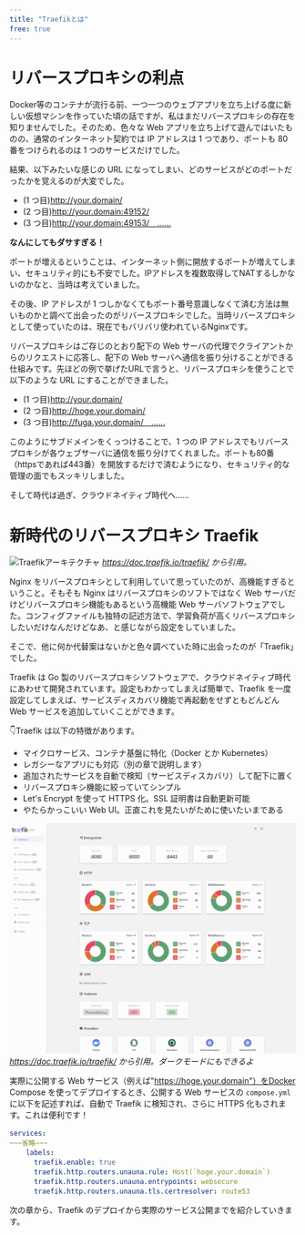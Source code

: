 ```yaml
---
title: "Traefikとは"
free: true
---
```


# リバースプロキシの利点

Docker等のコンテナが流行る前、一つ一つのウェブアプリを立ち上げる度に新しい仮想マシンを作っていた頃の話ですが、私はまだリバースプロキシの存在を知りませんでした。そのため、色々な Web アプリを立ち上げて遊んではいたものの、通常のインターネット契約では IP アドレスは 1 つであり、ポートも 80 番をつけられるのは 1 つのサービスだけでした。

結果、以下みたいな感じの URL になってしまい、どのサービスがどのポートだったかを覚えるのが大変でした。

- (1 つ目)http://your.domain/
- (2 つ目)http://your.domain:49152/
- (3 つ目)http://your.domain:49153/　……

**なんにしてもダサすぎる！**

ポートが増えるということは、インターネット側に開放するポートが増えてしまい、セキュリティ的にも不安でした。IPアドレスを複数取得してNATするしかないのかなと、当時は考えていました。

その後、IP アドレスが 1 つしかなくてもポート番号意識しなくて済む方法は無いものかと調べて出会ったのがリバースプロキシでした。当時リバースプロキシとして使っていたのは、現在でもバリバリ使われているNginxです。

リバースプロキシはご存じのとおり配下の Web サーバの代理でクライアントからのリクエストに応答し、配下の Web サーバへ通信を振り分けることができる仕組みです。先ほどの例で挙げたURLで言うと、リバースプロキシを使うことで以下のような URL にすることができました。

- (1 つ目)http://your.domain/
- (2 つ目)http://hoge.your.domain/
- (3 つ目)http://fuga.your.domain/　……

このようにサブドメインをくっつけることで、1 つの IP アドレスでもリバースプロキシが各ウェブサーバに通信を振り分けてくれました。ポートも80番（httpsであれば443番）を開放するだけで済むようになり、セキュリティ的な管理の面でもスッキリしました。

そして時代は過ぎ、クラウドネイティブ時代へ……

# 新時代のリバースプロキシ Traefik

![Traefikアーキテクチャ](https://doc.traefik.io/traefik/assets/img/traefik-architecture.png)
*https://doc.traefik.io/traefik/ から引用。*

Nginx をリバースプロキシとして利用していて思っていたのが、高機能すぎるということ。そもそも Nginx はリバースプロキシのソフトではなく Web サーバだけどリバースプロキシ機能もあるという高機能 Web サーバソフトウェアでした。コンフィグファイルも独特の記述方法で、学習負荷が高くリバースプロキシしたいだけなんだけどなあ、と感じながら設定をしていました。

そこで、他に何か代替案はないかと色々調べていた時に出会ったのが「Traefik」でした。

Traefik は Go 製のリバースプロキシソフトウェアで、クラウドネイティブ時代にあわせて開発されています。設定もわかってしまえば簡単で、Traefik を一度設定してしまえば、サービスディスカバリ機能で再起動をせずともどんどん Web サービスを追加していくことができます。

👇Traefik は以下の特徴があります。

- マイクロサービス、コンテナ基盤に特化（Docker とか Kubernetes）
- レガシーなアプリにも対応（別の章で説明します）
- 追加されたサービスを自動で検知（サービスディスカバリ）して配下に置く
- リバースプロキシ機能に絞っていてシンプル
- Let's Encrypt を使って HTTPS 化。SSL 証明書は自動更新可能
- やたらかっこいい Web UI。正直これを見たいがために使いたいまである

![Web UI](https://github.com/traefik/traefik/raw/master/docs/content/assets/img/webui-dashboard.png)
*https://doc.traefik.io/traefik/ から引用。ダークモードにもできるよ*

実際に公開する Web サービス（例えば"https://hoge.your.domain"）をDocker Compose を使ってデプロイするとき、公開する Web サービスの `compose.yml` に以下を記述すれば、自動で Traefik に検知され、さらに HTTPS 化もされます。これは便利です！

```YAML:compose.yml
services:
~~~省略~~~
    labels:
      traefik.enable: true
      traefik.http.routers.unauna.rule: Host(`hoge.your.domain`)
      traefik.http.routers.unauna.entrypoints: websecure
      traefik.http.routers.unauna.tls.certresolver: route53
```

次の章から、Traefik のデプロイから実際のサービス公開までを紹介していきます。
